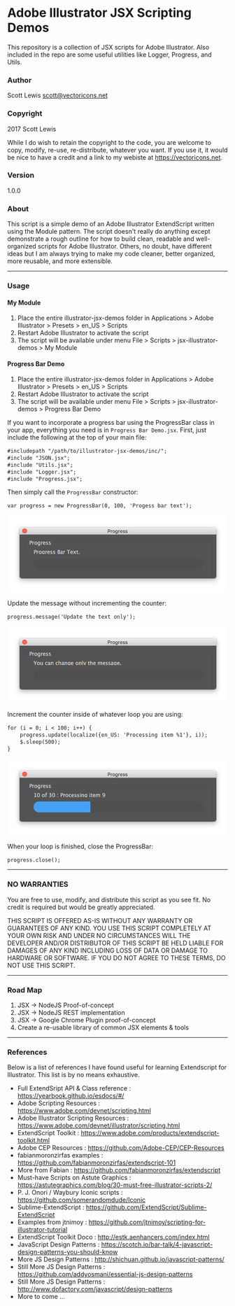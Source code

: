 # Adobe Illustrator JSX Scripting Demos

This repository is a collection of JSX scripts for Adobe Illustrator. Also included in 
the repo are some useful utilities like Logger, Progress, and Utils.

### Author
Scott Lewis <scott@vectoricons.net>

### Copyright 
2017 Scott Lewis

While I do wish to retain the copyright to the code, you are welcome to copy, modify, re-use, re-distribute, 
whatever you want. If you use it, it would be nice to have a credit and a link to my webiste at <https://vectoricons.net>.

### Version 
1.0.0

### About

This script is a simple demo of an Adobe Illustrator ExtendScript written using the Module pattern.
The script doesn't really do anything except demonstrate a rough outline for how to build clean,
readable and well-organized scripts for Adobe Illustrator. Others, no doubt, have different
ideas but I am always trying to make my code cleaner, better organized, more reusable, and
more extensible.

****

### Usage

#### My Module
1. Place the entire illustrator-jsx-demos folder in Applications > Adobe Illustrator > Presets > en_US > Scripts
2. Restart Adobe Illustrator to activate the script
3. The script will be available under menu File > Scripts > jsx-illustrator-demos > My Module

#### Progress Bar Demo
1. Place the entire illustrator-jsx-demos folder in Applications > Adobe Illustrator > Presets > en_US > Scripts
2. Restart Adobe Illustrator to activate the script
3. The script will be available under menu File > Scripts > jsx-illustrator-demos > Progress Bar Demo

If you want to incorporate a progress bar using the ProgressBar class in your app, everything you need is 
in `Progress Bar Demo.jsx`. First, just include the following at the top of your main file:

```
#includepath "/path/to/illustrator-jsx-demos/inc/";
#include "JSON.jsx";
#include "Utils.jsx";
#include "Logger.jsx";
#include "Progress.jsx";
```

Then simply call the `ProgressBar` constructor:

```
var progress = new ProgressBar(0, 100, 'Progess bar text');
```

![Progress Bar preview.](images/progress-bar-01.png?raw=true "Progress Bar preview.")

Update the message without incrementing the counter:

```
progress.message('Update the text only');
```

![Progress Bar preview.](images/progress-bar-02.png?raw=true "Progress Bar preview.")


Increment the counter inside of whatever loop you are using:

```
for (i = 0; i < 100; i++) {
    progress.update(localize({en_US: 'Processing item %1'}, i));
    $.sleep(500);
}
```
![Progress Bar preview.](images/progress-bar-03.png?raw=true "Progress Bar preview.")
   
When your loop is finished, close the ProgressBar:

```
progress.close();
```

****

### NO WARRANTIES

You are free to use, modify, and distribute this script as you see fit.
No credit is required but would be greatly appreciated.

THIS SCRIPT IS OFFERED AS-IS WITHOUT ANY WARRANTY OR GUARANTEES OF ANY KIND.
YOU USE THIS SCRIPT COMPLETELY AT YOUR OWN RISK AND UNDER NO CIRCUMSTANCES WILL
THE DEVELOPER AND/OR DISTRIBUTOR OF THIS SCRIPT BE HELD LIABLE FOR DAMAGES OF
ANY KIND INCLUDING LOSS OF DATA OR DAMAGE TO HARDWARE OR SOFTWARE. IF YOU DO
NOT AGREE TO THESE TERMS, DO NOT USE THIS SCRIPT.

****

### Road Map

1. JSX -> NodeJS Proof-of-concept
2. JSX -> NodeJS REST implementation
3. JSX -> Google Chrome Plugin proof-of-concept
4. Create a re-usable library of common JSX elements & tools

****

### References

Below is a list of references I have found useful for learning Extendscript for Illustrator. 
This list is by no means exhaustive. 

* Full ExtendSript API & Class reference : https://yearbook.github.io/esdocs/#/
* Adobe Scripting Resources : https://www.adobe.com/devnet/scripting.html
* Adobe Illustrator Scripting Resources : https://www.adobe.com/devnet/illustrator/scripting.html
* ExtendScript Toolkit : https://www.adobe.com/products/extendscript-toolkit.html
* Adobe CEP Resources : https://github.com/Adobe-CEP/CEP-Resources
* fabianmoronzirfas examples : https://github.com/fabianmoronzirfas/extendscript-101
* More from Fabian : https://github.com/fabianmoronzirfas/extendscript
* Must-have Scripts on Astute Graphics : https://astutegraphics.com/blog/30-must-free-illustrator-scripts-2/
* P. J. Onori / Waybury Iconic scripts : https://github.com/somerandomdude/Iconic
* Sublime-ExtendScript : https://github.com/ExtendScript/Sublime-ExtendScript
* Examples from jtnimoy : https://github.com/jtnimoy/scripting-for-illustrator-tutorial
* ExtendScript Toolkit Doco : http://estk.aenhancers.com/index.html
* JavaScript Design Patterns : https://scotch.io/bar-talk/4-javascript-design-patterns-you-should-know
* More JS Design Patterns : http://shichuan.github.io/javascript-patterns/
* Still More JS Design Patterns : https://github.com/addyosmani/essential-js-design-patterns
* Still More JS Design Patterns : http://www.dofactory.com/javascript/design-patterns
* More to come ...
